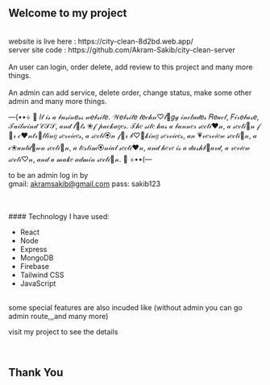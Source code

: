 ## Welcome to my project

<br/>
website is live here : https://city-clean-8d2bd.web.app/
<br/>
server site code : https://github.com/Akram-Sakib/city-clean-server
<br/>
<br/>
An user can login, order delete, add review to this project and many more things.
<br/>
<br/>
An admin can add service, delete order, change status, make some other admin and many more things.
<br/>

—(••÷  🎀  𝐼𝓉 𝒾𝓈 𝒶 𝒷𝓊𝓈𝒾𝓃𝑒𝓈𝓈 𝓌𝑒𝒷𝓈𝒾𝓉𝑒. 𝒲𝑒𝒷𝓈𝒾𝓉𝑒 𝓉𝑒𝒸𝒽𝓃♡𝓁🍑𝑔𝓎 𝒾𝓃𝒸𝓁𝓊𝒹𝑒𝓈 𝑅𝑒𝒶𝒸𝓉, 𝐹𝒾𝓇𝑒𝒷𝒶𝓈𝑒, 𝒯𝒶𝒾𝓁𝓌𝒾𝓃𝒹 𝒞𝒮𝒮, 𝒶𝓃𝒹 𝓁🌸𝓉𝓈 ❀𝒻 𝓅𝒶𝒸𝓀𝒶𝑔𝑒𝓈. 𝒯𝒽𝑒 𝓈𝒾𝓉𝑒 𝒽𝒶𝓈 𝒶 𝒷𝒶𝓃𝓃𝑒𝓇 𝓈𝑒𝒸𝓉𝒾❤𝓃, 𝒶 𝓈𝑒𝒸𝓉𝒾🌸𝓃 𝒻🌺𝓇 𝒸❤𝓃𝓉𝓇💙𝓁𝓁𝒾𝓃𝑔 𝓈𝑒𝓇𝓋𝒾𝒸𝑒𝓈, 𝒶 𝓈𝑒𝒸𝓉𝒾🏵𝓃 𝒻🍩𝓇 𝒷♡💮𝓀𝒾𝓃𝑔 𝓈𝑒𝓇𝓋𝒾𝒸𝑒𝓈, 𝒶𝓃 💗𝓋𝑒𝓇𝓋𝒾𝑒𝓌 𝓈𝑒𝒸𝓉𝒾🍪𝓃, 𝒶 𝒸❀𝓊𝓃𝓉𝒹🍪𝓌𝓃 𝓈𝑒𝒸𝓉𝒾🍬𝓃, 𝒶 𝓉𝑒𝓈𝓉𝒾𝓂🏵𝓃𝒾𝒶𝓁 𝓈𝑒𝒸𝓉𝒾❤𝓃, 𝒶𝓃𝒹 𝒽𝑒𝓇𝑒 𝒾𝓈 𝒶 𝒹𝒶𝓈𝒽𝒷💞𝒶𝓇𝒹, 𝒶 𝓇𝑒𝓋𝒾𝑒𝓌 𝓈𝑒𝒸𝓉𝒾♡𝓃, 𝒶𝓃𝒹 𝒶 𝓂𝒶𝓀𝑒 𝒶𝒹𝓂𝒾𝓃 𝓈𝑒𝒸𝓉𝒾💙𝓃.  🎀  ÷••(—

to be an admin log in by <br/>
gmail: akramsakib@gmail.com
pass: sakib123

<br/>
<br/>
#### Technology I have used:
<br/>

- React
- Node
- Express
- MongoDB
- Firebase
- Tailwind CSS
- JavaScript

<br/>
some special features are also incuded like (without admin you can go admin route,,,and many more)

visit my project to see the details

<br/>

## Thank You
